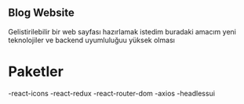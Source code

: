 ## Blog Website

Gelistirilebilir bir web sayfası hazırlamak istedim buradaki amacım yeni teknolojiler ve backend uyumluluğuu yüksek olması


# Paketler
-react-icons
-react-redux
-react-router-dom
-axios
-headlessui